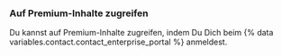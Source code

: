 
### Auf Premium-Inhalte zugreifen

Du kannst auf Premium-Inhalte zugreifen, indem Du Dich beim {% data variables.contact.contact_enterprise_portal %} anmeldest.
